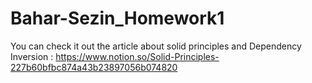 # Bahar-Sezin_Homework1
You can check it out the article about solid principles and Dependency Inversion :
https://www.notion.so/Solid-Principles-227b60bfbc874a43b23897056b074820
